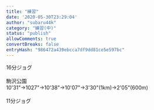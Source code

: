 ```yaml
---
title: "練習"
date: '2020-05-30T23:29:04'
author: "subaru44k"
category: "練習(中)"
status: "publish"
allowComments: true
convertBreaks: false
entryHash: "986472a439ebcca7df9dd81ce5e597bc"
---
```

16分ジョグ<br>
<br>
駒沢公園<br>
10'31"→1027"→10'38"→10'07"→3'30"(1km)→2'05"(600m)<br>
<br>
11分ジョグ
